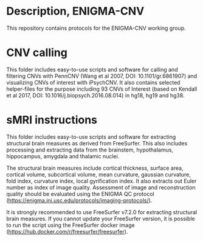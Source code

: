 # Description, ENIGMA-CNV
This repository contains protocols for the ENIGMA-CNV working group.

# CNV calling
This folder includes easy-to-use scripts and software for calling and filtering CNVs with PennCNV (Wang et al 2007, DOI: 10.1101/gr.6861907) and visualizing CNVs of interest with iPsychCNV. It also contains selected helper-files for the purpose including 93 CNVs of Interest (based on Kendall et al 2017,  DOI: 10.1016/j.biopsych.2016.08.014) in hg18, hg19 and hg38. 

# sMRI instructions
This folder includes easy-to-use scripts and software for extracting structural brain measures as derived from FreeSurfer. This also includes processing and extracting data from the brainstem, hypothalamus, hippocampus, amygdala and thalamic nuclei. 

The structural brain measures include cortical thickness, surface area, cortical volume, subcortical volume, mean curvature, gaussian curvature, fold index, curvature index, local gyrification index. It also extracts out Euler number as index of image quality. Assessment of image and reconstruction quality should be evaluated using the ENIGMA QC protocol (https://enigma.ini.usc.edu/protocols/imaging-protocols/).  

It is strongly recommended to use FreeSurfer v7.2.0 for extracting structural brain measures. If you cannot update your FreeSurfer version, it is possible to run the script using the FreeSurfer docker image (https://hub.docker.com/r/freesurfer/freesurfer). 
